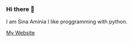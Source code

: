 ### Hi there 👋

I am Sina Aminia I like proggramming with python.

<a href="https://sina3127.github.io/" title="About Me" target="_blank">
  My Website
</a>
                                    
                                   
                                    
<!--
**Sina3127/Sina3127** is a ✨ _special_ ✨ repository because its `README.md` (this file) appears on your GitHub profile.

Here are some ideas to get you started:

- 🔭 I’m currently working on ...
- 🌱 I’m currently learning ...
- 👯 I’m looking to collaborate on ...
- 🤔 I’m looking for help with ...
- 💬 Ask me about ...
- 📫 How to reach me: ...
- 😄 Pronouns: ...
- ⚡ Fun fact: ...
-->
